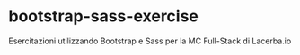 # bootstrap-sass-exercise
Esercitazioni utilizzando Bootstrap e Sass per la MC Full-Stack di Lacerba.io
